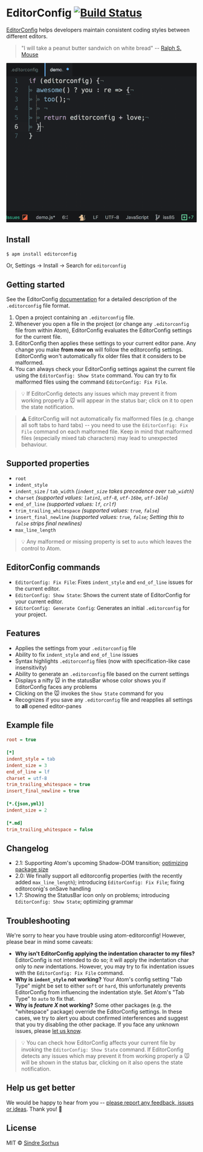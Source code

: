 # EditorConfig [![Build Status](https://travis-ci.org/sindresorhus/atom-editorconfig.svg?branch=master)](https://travis-ci.org/sindresorhus/atom-editorconfig)

[EditorConfig](http://editorconfig.org) helps developers maintain consistent coding styles between different editors.

> "I will take a peanut butter sandwich on white bread" -- [Ralph S. Mouse](https://www.youtube.com/watch?v=3funeDWFr9g)

![](https://raw.githubusercontent.com/sindresorhus/atom-editorconfig/master/fievel-mousekewitz48.gif)


## Install

```
$ apm install editorconfig
```

Or, Settings → Install → Search for `editorconfig`


## Getting started

See the EditorConfig [documentation](http://editorconfig.org) for a detailed description of the `.editorconfig` file format.

1. Open a project containing an `.editorconfig` file.
2. Whenever you open a file in the project (or change any `.editorconfig` file from within Atom), EditorConfig evaluates the EditorConfig settings for the current file.
3. EditorConfig then applies these settings to your current editor pane. Any change you make **from now on** will follow the editorconfig settings. EditorConfig won't automatically fix older files that it considers to be malformed.
4. You can always check your EditorConfig settings against the current file using the `EditorConfig: Show State` command. You can try to fix malformed files using the command `EditorConfig: Fix File`.

> :bulb: If EditorConfig detects any issues which may prevent it from working properly a :mouse: will appear in the status bar; click on it to open the state notification.

> :warning: EditorConfig will not automatically fix malformed files (e.g. change all soft tabs to hard tabs) -- you need to use the `EditorConfig: Fix File` command on each malformed file. Keep in mind that malformed files (especially mixed tab characters) may lead to unexpected behaviour.


## Supported properties

- `root`
- `indent_style`
- `indent_size` / `tab_width` *(`indent_size` takes precedence over `tab_width`)*
- `charset` *(supported values: `latin1`, `utf-8`, `utf-16be`, `utf-16le`)*
- `end_of_line` *(supported values: `lf`, `crlf`)*
- `trim_trailing_whitespace` *(supported values: `true`, `false`)*
- `insert_final_newline` *(supported values: `true`, `false`; Setting this to `false` strips final newlines)*
- `max_line_length`

> :bulb: Any malformed or missing property is set to `auto` which leaves the control to Atom.

## EditorConfig commands

- `EditorConfig: Fix File`: Fixes `indent_style` and `end_of_line` issues for the current editor.
- `EditorConfig: Show State`: Shows the current state of EditorConfig for your current editor.
- `EditorConfig: Generate Config`: Generates an initial `.editorconfig` for your project.


## Features

- Applies the settings from your `.editorconfig` file
- Ability to fix `indent_style` and `end_of_line` issues
- Syntax highlights `.editorconfig` files (now with specification-like case insensitivity)
- Ability to generate an `.editorconfig` file based on the current settings
- Displays a nifty :mouse: in the statusBar whose color shows you if EditorConfig faces any problems
- Clicking on the :mouse: invokes the `Show State` command for you
- Recognizes if you save any `.editorconfig` file and reapplies all settings to **all** opened editor-panes


## Example file

```ini
root = true

[*]
indent_style = tab
indent_size = 3
end_of_line = lf
charset = utf-8
trim_trailing_whitespace = true
insert_final_newline = true

[*.{json,yml}]
indent_size = 2

[*.md]
trim_trailing_whitespace = false
```


## Changelog

- 2.1: Supporting Atom's upcoming Shadow-DOM transition; [optimizing package size](https://github.com/sindresorhus/atom-editorconfig/pull/153)
- 2.0: We finally support all editorconfig properties (with the recently added `max_line_length`); introducing `EditorConfig: Fix File`; fixing editorconig's onSave handling
- 1.7: Showing the StatusBar icon only on problems; introducing `EditorConfig: Show State`; optimizing grammar


## Troubleshooting

We're sorry to hear you have trouble using atom-editorconfig! However, please bear in mind some caveats:

- **Why isn't EditorConfig applying the indentation character to my files?** EditorConfig is not intended to do so; it will apply the indentation char only to *new* indentations. However, you may try to fix indentation issues with the `EditorConfig: Fix File` command.
- **Why is `indent_style` not working?** Your Atom's config setting "Tab Type" might be set to either `soft` or `hard`, this unfortunately prevents EditorConfig from influencing the indentation style. Set Atom's "Tab Type" to `auto` to fix that.
- **Why is _feature X_ not working?** Some other packages (e.g. the "whitespace" package) override the EditorConfig settings. In these cases, we try to alert you about confirmed interferences and suggest that you try disabling the other package. If you face any unknown issues, please [let us know](https://github.com/sindresorhus/atom-editorconfig/issues/new).

> :bulb: You can check how EditorConfig affects your current file by invoking the `EditorConfig: Show State` command. If EditorConfig detects any issues which may prevent it from working properly a  :mouse: will be shown in the status bar, clicking on it also opens the state notification.


## Help us get better

We would be happy to hear from you -- [please report any feedback, issues or ideas](https://github.com/sindresorhus/atom-editorconfig/issues/new). Thank you! :gift_heart:


## License

MIT © [Sindre Sorhus](https://sindresorhus.com)
